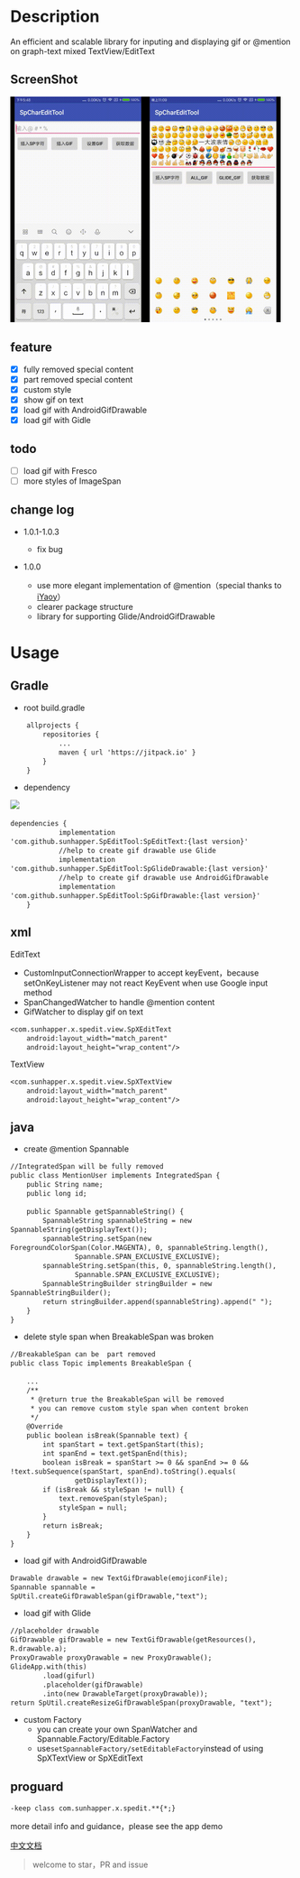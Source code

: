 # Description

An efficient and scalable library for inputing and displaying gif or @mention on graph-text mixed TextView/EditText

## ScreenShot

<img src="artworks/fullSp.gif" width = "240" height = "400" alt="ScreenShot"  /><img src="artworks/emojiSp.gif" width = "240" height = "400" alt="ScreenShot"  />

## feature

- [x] fully removed special content
- [x] part removed special content
- [x] custom style 
- [x] show gif on text
- [x] load gif with AndroidGifDrawable
- [x] load gif with Gidle

## todo 

- [ ] load gif with Fresco
- [ ] more styles of ImageSpan

## change log  

* 1.0.1-1.0.3
    * fix bug

* 1.0.0 
    * use more elegant implementation of @mention（special thanks to [iYaoy](https://github.com/iYaoy/easy_at)）
    * clearer package structure 
    * library for supporting  Glide/AndroidGifDrawable 
# Usage

## Gradle  

* root build.gradle

```
	allprojects {
		repositories {
			...
			maven { url 'https://jitpack.io' }
		}
	}
```
* dependency

[![](https://jitpack.io/v/sunhapper/SpEditTool.svg)](https://jitpack.io/#sunhapper/SpEditTool)
```
dependencies {
	        implementation 'com.github.sunhapper.SpEditTool:SpEditText:{last version}'
	        //help to create gif drawable use Glide
	        implementation 'com.github.sunhapper.SpEditTool:SpGlideDrawable:{last version}'
	        //help to create gif drawable use AndroidGifDrawable
	        implementation 'com.github.sunhapper.SpEditTool:SpGifDrawable:{last version}'
	}
```

## xml

EditText
* CustomInputConnectionWrapper to accept keyEvent，because setOnKeyListener  may not react KeyEvent when use Google input method
* SpanChangedWatcher to handle @mention content
* GifWatcher to display gif on text
```
<com.sunhapper.x.spedit.view.SpXEditText
    android:layout_width="match_parent"
    android:layout_height="wrap_content"/>
```
TextView
```
<com.sunhapper.x.spedit.view.SpXTextView
    android:layout_width="match_parent"
    android:layout_height="wrap_content"/>
```

## java

* create @mention Spannable
```
//IntegratedSpan will be fully removed
public class MentionUser implements IntegratedSpan {
    public String name;
    public long id;

    public Spannable getSpannableString() {
        SpannableString spannableString = new SpannableString(getDisplayText());
        spannableString.setSpan(new ForegroundColorSpan(Color.MAGENTA), 0, spannableString.length(),
                Spannable.SPAN_EXCLUSIVE_EXCLUSIVE);
        spannableString.setSpan(this, 0, spannableString.length(),
                Spannable.SPAN_EXCLUSIVE_EXCLUSIVE);
        SpannableStringBuilder stringBuilder = new SpannableStringBuilder();
        return stringBuilder.append(spannableString).append(" ");
    }
}
```


* delete style span when BreakableSpan was broken  
```
//BreakableSpan can be  part removed
public class Topic implements BreakableSpan {

    ...
    /**
     * @return true the BreakableSpan will be removed
     * you can remove custom style span when content broken
     */
    @Override
    public boolean isBreak(Spannable text) {
        int spanStart = text.getSpanStart(this);
        int spanEnd = text.getSpanEnd(this);
        boolean isBreak = spanStart >= 0 && spanEnd >= 0 && !text.subSequence(spanStart, spanEnd).toString().equals(
                getDisplayText());
        if (isBreak && styleSpan != null) {
            text.removeSpan(styleSpan);
            styleSpan = null;
        }
        return isBreak;
    }
}
```

* load gif with AndroidGifDrawable  
```
Drawable drawable = new TextGifDrawable(emojiconFile);
Spannable spannable = SpUtil.createGifDrawableSpan(gifDrawable,"text");
```

* load gif with Glide
```
//placeholder drawable
GifDrawable gifDrawable = new TextGifDrawable(getResources(), R.drawable.a);
ProxyDrawable proxyDrawable = new ProxyDrawable();
GlideApp.with(this)
        .load(gifurl)
        .placeholder(gifDrawable)
        .into(new DrawableTarget(proxyDrawable));
return SpUtil.createResizeGifDrawableSpan(proxyDrawable, "text");
```

* custom Factory  
    * you can create your own SpanWatcher and Spannable.Factory/Editable.Factory 
    * use`setSpannableFactory/setEditableFactory`instead of using SpXTextView or SpXEditText

## proguard

```
-keep class com.sunhapper.x.spedit.**{*;}
```

more detail info and guidance，please see the app demo

[中文文档](./README_CN.md)

> welcome to star，PR and issue
